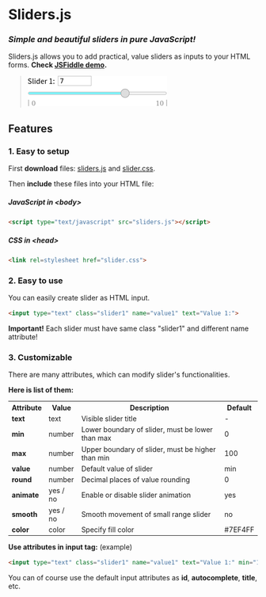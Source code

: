 # Sliders.js
### *Simple and beautiful sliders in pure JavaScript!*

Sliders.js allows you to add practical, value sliders as inputs to your HTML forms.
**Check [JSFiddle demo](http://webly3d.net/static/Sliders.js/slider.html).**

> ![Screenshot](images/screenshot2.png)

## Features

### 1. Easy to setup

First **download** files: [sliders.js](https://github.com/BlueManCZ/JavaScript-components/blob/master/Sliders.js/sliders.js) and [slider.css](https://github.com/BlueManCZ/JavaScript-components/blob/master/Sliders.js/slider.css).

Then **include** these files into your HTML file:
##### JavaScript in <body\>
```html
<script type="text/javascript" src="sliders.js"></script>
```
##### CSS in <head\>
```html
<link rel=stylesheet href="slider.css">
```
### 2. Easy to use
You can easily create slider as HTML input.
```html
<input type="text" class="slider1" name="value1" text="Value 1:">
```

**Important!** Each slider must have same class "slider1" and different name attribute!

### 3. Customizable

There are many attributes, which can modify slider's functionalities.

**Here is list of them:**

<table>
  <tr>
    <th>Attribute
    <th>Value
    <th>Description
    <th>Default
  </tr>
  <tr>
    <td><b>text
    <td>text
    <td>Visible slider title
    <td>-
  </tr>
  <tr>
    <td><b>min
    <td>number
    <td>Lower boundary of slider, must be lower than max
    <td>0
  </tr>
  <tr>
    <td><b>max
    <td>number
    <td>Upper boundary of slider, must be higher than min
    <td>100
  </tr>
  <tr>
    <td><b>value
    <td>number
    <td>Default value of slider
    <td>min
  </tr>
  <tr>
    <td><b>round
    <td>number
    <td>Decimal places of value rounding
    <td>0
  </tr>
  <tr>
    <td><b>animate
    <td>yes / no
    <td>Enable or disable slider animation
    <td>yes
  </tr>
  <tr>
    <td><b>smooth
    <td>yes / no
    <td>Smooth movement of small range slider
    <td>no
  </tr>
  <tr>
    <td><b>color
    <td>color
    <td>Specify fill color
    <td>#7EF4FF
  </tr>

</table>

**Use attributes in input tag:** (example)
```html
<input type="text" class="slider1" name="value1" text="Value 1:" min="10" max="20" value="15" round="2">
```

You can of course use the default input attributes as **id**, **autocomplete**, **title**, etc.
